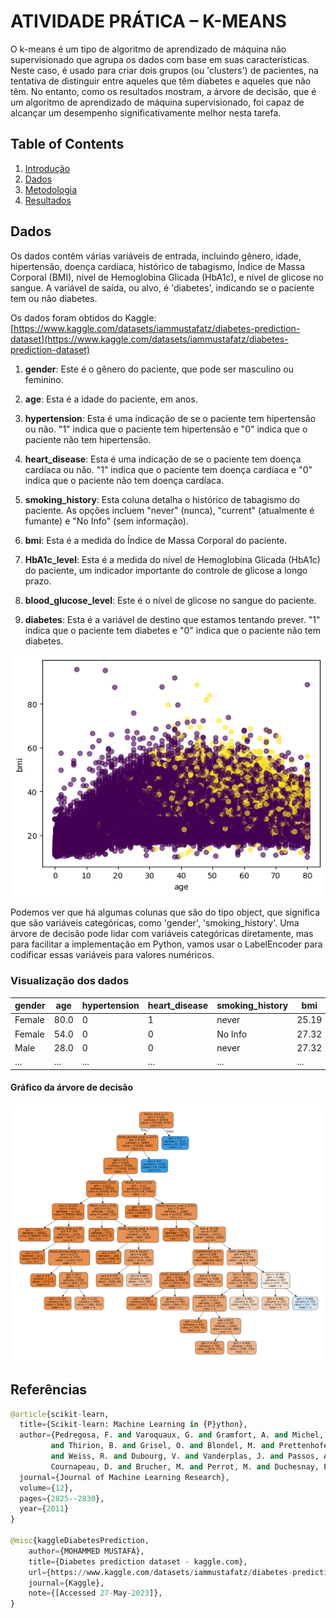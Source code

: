 # ATIVIDADE PRÁTICA – K-MEANS

O k-means é um tipo de algoritmo de aprendizado de máquina não supervisionado que agrupa os dados com base em suas características. Neste caso, é usado para criar dois grupos (ou 'clusters') de pacientes, na tentativa de distinguir entre aqueles que têm diabetes e aqueles que não têm. No entanto, como os resultados mostram, a árvore de decisão, que é um algoritmo de aprendizado de máquina supervisionado, foi capaz de alcançar um desempenho significativamente melhor nesta tarefa.

## Table of Contents

1. [Introdução](#introduction)
2. [Dados](#data)
3. [Metodologia](#methodology)
4. [Resultados](#results)



## Dados

Os dados contêm várias variáveis de entrada, incluindo gênero, idade, hipertensão, doença cardíaca, histórico de tabagismo, Índice de Massa Corporal (BMI), nível de Hemoglobina Glicada (HbA1c), e nível de glicose no sangue. A variável de saída, ou alvo, é 'diabetes', indicando se o paciente tem ou não diabetes.

Os dados foram obtidos do Kaggle: [https://www.kaggle.com/datasets/iammustafatz/diabetes-prediction-dataset](https://www.kaggle.com/datasets/iammustafatz/diabetes-prediction-dataset)

1. **gender**: Este é o gênero do paciente, que pode ser masculino ou feminino.

2. **age**: Esta é a idade do paciente, em anos.

3. **hypertension**: Esta é uma indicação de se o paciente tem hipertensão ou não. "1" indica que o paciente tem hipertensão e "0" indica que o paciente não tem hipertensão.

4. **heart_disease**: Esta é uma indicação de se o paciente tem doença cardíaca ou não. "1" indica que o paciente tem doença cardíaca e "0" indica que o paciente não tem doença cardíaca.

5. **smoking_history**: Esta coluna detalha o histórico de tabagismo do paciente. As opções incluem "never" (nunca), "current" (atualmente é fumante) e "No Info" (sem informação).

6. **bmi**: Esta é a medida do Índice de Massa Corporal do paciente.

7. **HbA1c_level**: Esta é a medida do nível de Hemoglobina Glicada (HbA1c) do paciente, um indicador importante do controle de glicose a longo prazo.

8. **blood_glucose_level**: Este é o nível de glicose no sangue do paciente.

9. **diabetes**: Esta é a variável de destino que estamos tentando prever. "1" indica que o paciente tem diabetes e "0" indica que o paciente não tem diabetes.

![plot age x bmi x diabetes](df.png)

Podemos ver que há algumas colunas que são do tipo object, que significa que são variáveis categóricas, como 'gender', 'smoking_history'. Uma árvore de decisão pode lidar com variáveis categóricas diretamente, mas para facilitar a implementação em Python, vamos usar o LabelEncoder para codificar essas variáveis para valores numéricos.

### Visualização dos dados

| gender | age | hypertension | heart_disease | smoking_history | bmi | HbA1c_level | blood_glucose_level | diabetes |
|--------|-----|--------------|---------------|-----------------|-----|-------------|---------------------|----------|
| Female | 80.0| 0 | 1 | never | 25.19 | 6.6 | 140 | 0 |
| Female | 54.0| 0 | 0 | No Info | 27.32 | 6.6 | 80 | 0 |
| Male | 28.0| 0 | 0 | never | 27.32 | 5.7 | 158 | 0 |
| ... | ...| ... | ... | ... | ... | ... | ... | ... |


#### Gráfico da árvore de decisão

![Decision Tree](Source.gv.min.svg)

## Referências

```py
@article{scikit-learn,
  title={Scikit-learn: Machine Learning in {P}ython},
  author={Pedregosa, F. and Varoquaux, G. and Gramfort, A. and Michel, V.
         and Thirion, B. and Grisel, O. and Blondel, M. and Prettenhofer, P.
         and Weiss, R. and Dubourg, V. and Vanderplas, J. and Passos, A. and
         Cournapeau, D. and Brucher, M. and Perrot, M. and Duchesnay, E.},
  journal={Journal of Machine Learning Research},
  volume={12},
  pages={2825--2830},
  year={2011}
}

@misc{kaggleDiabetesPrediction,
    author={MOHAMMED MUSTAFÁ},
    title={Diabetes prediction dataset - kaggle.com},
    url={https://www.kaggle.com/datasets/iammustafatz/diabetes-prediction-dataset},
    journal={Kaggle},
    note={[Accessed 27-May-2023]},
}
```